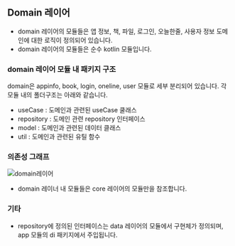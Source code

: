 ## Domain 레이어
- domain 레이어의 모듈들은 앱 정보, 책, 파일, 로그인, 오늘한줄, 사용자 정보 도메인에 대한 로직이 정의되어 있습니다.
- domain 레이어의 모듈들은 순수 kotlin 모듈입니다.

### domain 레이어 모듈 내 패키지 구조
domain은 appinfo, book, login, oneline, user 모듈로 세부 분리되어 있습니다.
각 모듈 내의 폴더구조는 아래와 같습니다.
- useCase : 도메인과 관련된 useCase 쿨래스
- repository : 도메인 관련 repository 인터페이스
- model : 도메인과 관련된 데이터 클래스
- util : 도메인과 관련된 유틸 함수

### 의존성 그래프
![domain레이어](https://github.com/Bookmark-Oneday/Bookmark-Android/assets/39579912/67f28045-8072-4571-84bf-ebb1566658cc)
- domain 레이너 내 모듈들은 core 레이어의 모듈만을 참조합니다.

### 기타
- repository에 정의된 인터페이스는 data 레이어의 모듈에서 구현체가 정의되며, app 모듈의 di 패키지에서 주입됩니다.